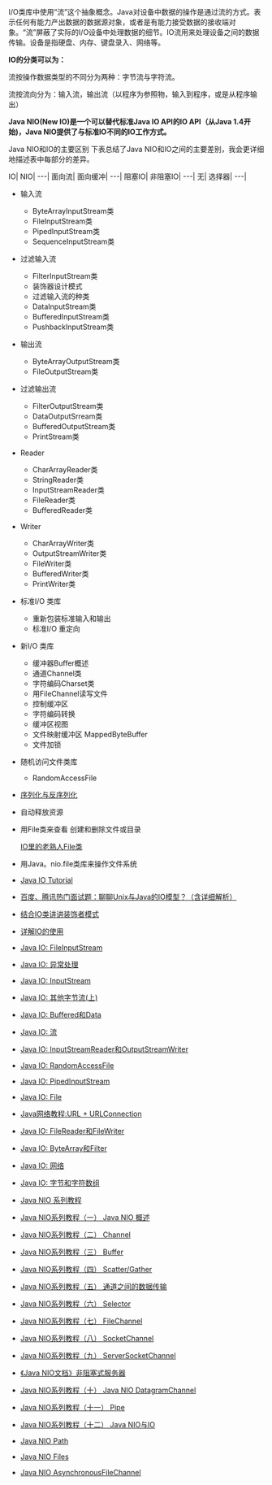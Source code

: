 I/O类库中使用“流”这个抽象概念。Java对设备中数据的操作是通过流的方式。表示任何有能力产出数据的数据源对象，或者是有能力接受数据的接收端对象。“流”屏蔽了实际的I/O设备中处理数据的细节。IO流用来处理设备之间的数据传输。设备是指硬盘、内存、键盘录入、网络等。

**IO的分类可以为：**

   流按操作数据类型的不同分为两种：字节流与字符流。
   
   流按流向分为：输入流，输出流（以程序为参照物，输入到程序，或是从程序输出）

**Java NIO(New IO)是一个可以替代标准Java IO API的IO API（从Java 1.4开始)，Java NIO提供了与标准IO不同的IO工作方式。**

Java NIO和IO的主要区别
下表总结了Java NIO和IO之间的主要差别，我会更详细地描述表中每部分的差异。

IO|                NIO|
---|
面向流|            面向缓冲|
---|
阻塞IO|            非阻塞IO|
---|
无|                选择器|
---|

  * 输入流
    * ByteArrayInputStream类
    * FileInputStream类
    * PipedInputStream类
    * SequenceInputStream类
  * 过滤输入流
    * FilterInputStream类
    * 装饰器设计模式
    * 过滤输入流的种类
    * DataInputStream类
    * BufferedInputStream类
    * PushbackInputStream类
  * 输出流
    * ByteArrayOutputStream类
    * FileOutputStream类
  * 过滤输出流
    * FilterOutputStream类
    * DataOutputSrream类
    * BufferedOutputStream类
    * PrintStream类
  * Reader 
    * CharArrayReader类
    * StringReader类
    * InputStreamReader类
    * FileReader类
    * BufferedReader类
  * Writer
    * CharArrayWriter类
    * OutputStreamWriter类
    * FileWriter类
    * BufferedWriter类
    * PrintWriter类
  * 标准I/O 类库
    * 重新包装标准输入和输出
    * 标准I/O 重定向
  * 新I/O 类库
    * 缓冲器Buffer概述
    * 通道Channel类
    * 字符编码Charset类
    * 用FileChannel读写文件
    * 控制缓冲区
    * 字符编码转换
    * 缓冲区视图
    * 文件映射缓冲区 MappedByteBuffer
    * 文件加锁
  * 随机访问文件类库
    * RandomAccessFile
  * [序列化与反序列化](#序列化与反序列化)
  * 自动释放资源
  * 用File类来查看 创建和删除文件或目录
  
    [IO里的老熟人File类](http://yitaicloud.com/2018/05/20/java基础之IO流（File篇）/)
    
  * 用Java。nio.file类库来操作文件系统
  
  
  
  * [Java IO Tutorial](http://tutorials.jenkov.com/java-io/index.html)
  
  * [百度、腾讯热门面试题：聊聊Unix与Java的IO模型？（含详细解析）](https://mp.weixin.qq.com/s/mEahtWqeFqzzaETHKAWtzw)
  
  * [结合IO类讲讲装饰者模式](http://yitaicloud.com/2018/05/20/java基础之IO流（设计模式）/)
  
  * [详解IO的使用](http://yitaicloud.com/2018/05/20/详解IO的使用/)
  
  * [Java IO: FileInputStream](http://ifeve.com/java-io-fileinputstream/)
  * [Java IO: 异常处理](http://ifeve.com/java-io-exception/)
  * [Java IO: InputStream](http://ifeve.com/java-io-inputstream/)
  * [Java IO: 其他字节流(上)](http://ifeve.com/java-io-other-1/)
  * [Java IO: Buffered和Data](http://ifeve.com/java-io-buffered和data/)
  * [Java IO: 流](http://ifeve.com/java-io-流/)
  * [Java IO: InputStreamReader和OutputStreamWriter](http://ifeve.com/java-io-inputstreamreader和outputstreamwriter/)
  * [Java IO: RandomAccessFile](http://ifeve.com/java-io-randomaccessfile/)
  * [Java IO: PipedInputStream](http://ifeve.com/java-io-pipedinputstream/)
  * [Java IO: File](http://ifeve.com/java-io-file/)
  * [Java网络教程:URL + URLConnection](http://ifeve.com/java-netword-url-urlconnection/)
  * [Java IO: FileReader和FileWriter](http://ifeve.com/java-io-filereader和filewriter/)
  * [Java IO: ByteArray和Filter](http://ifeve.com/java-io-bytearray和filter/)
  * [Java IO: 网络](http://ifeve.com/java-io-network/)
  * [Java IO: 字节和字符数组](http://ifeve.com/java-io-字节和字符数组/)
  
  
  * [Java NIO 系列教程](http://ifeve.com/java-nio-all/)
  * [Java NIO系列教程（一） Java NIO 概述](http://ifeve.com/overview/)
  * [Java NIO系列教程（二） Channel](http://ifeve.com/channels/)
  * [Java NIO系列教程（三） Buffer](http://ifeve.com/buffers/)
  * [Java NIO系列教程（四） Scatter/Gather](http://ifeve.com/java-nio-scattergather/)
  * [Java NIO系列教程（五） 通道之间的数据传输](http://ifeve.com/java-nio-channel-to-channel/)
  * [Java NIO系列教程（六） Selector](http://ifeve.com/selectors/)
  * [Java NIO系列教程（七） FileChannel](http://ifeve.com/file-channel/)
  * [Java NIO系列教程（八） SocketChannel](http://ifeve.com/socket-channel/)
  * [Java NIO系列教程（九） ServerSocketChannel](http://ifeve.com/server-socket-channel/)
  * [《Java NIO文档》非阻塞式服务器](http://ifeve.com/non-blocking-server/)
  * [Java NIO系列教程（十） Java NIO DatagramChannel](http://ifeve.com/datagram-channel/)
  * [Java NIO系列教程（十一） Pipe](http://ifeve.com/pipe/)
  * [Java NIO系列教程（十二） Java NIO与IO](http://ifeve.com/java-nio-vs-io/)
  * [Java NIO Path](http://tutorials.jenkov.com/java-nio/path.html)
  * [Java NIO Files ](http://tutorials.jenkov.com/java-nio/files.html)
  * [Java NIO AsynchronousFileChannel ](http://tutorials.jenkov.com/java-nio/asynchronousfilechannel.html)
